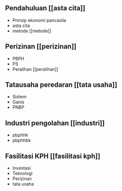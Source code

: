 ## Pendahuluan [[asta cita]]
- Prinsip ekonomi pancasila
- asta cita
- metode [[metode]]
## Perizinan [[perizinan]]
- PBPH
- PS
- Peralihan [[peralihan]]
## Tatausaha peredaran [[tata usaha]]
- Sistem
- Ganis
- PNBP
## Industri pengolahan [[industri]]
- pbphhk
- pbphhbk
## Fasilitasi KPH [[fasilitasi kph]]
- Investasi
- Teknologi
- Perizinan
- tata usaha